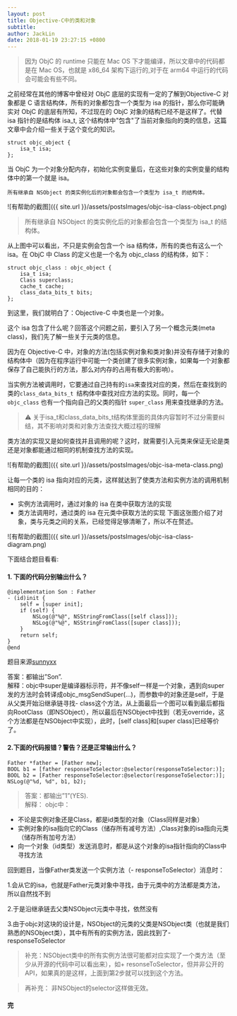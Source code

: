 ```yaml
---
layout: post
title: Objective-C中的类和对象
subtitle: 
author: JackLin
date: 2018-01-19 23:27:15 +0800
---
```



>因为 ObjC 的 runtime 只能在 Mac OS 下才能编译，所以文章中的代码都是在 Mac OS，也就是 x86_64 架构下运行的,对于在 arm64 中运行的代码会可能会有些不同。

之前经常在其他的博客中曾经对 ObjC 底层的实现有一定的了解到Objective-C 对象都是 C 语言结构体，所有的对象都包含一个类型为 isa 的指针，那么你可能确实对 ObjC 的底层有所知，不过现在的 ObjC 对象的结构已经不是这样了。代替 isa 指针的是结构体 isa_t, 这个结构体中"包含"了当前对象指向的类的信息，这篇文章中会介绍一些关于这个变化的知识。

```oc
struct objc_object {
    isa_t isa;
};
```

当 ObjC 为一个对象分配内存，初始化实例变量后，在这些对象的实例变量的结构体中的第一个就是 isa。

```
所有继承自 NSObject 的类实例化后的对象都会包含一个类型为 isa_t 的结构体。
```

![有帮助的截图]({{ site.url }}/assets/postsImages/objc-isa-class-object.png)

>所有继承自 NSObject 的类实例化后的对象都会包含一个类型为 isa_t 的结构体。



从上图中可以看出，不只是实例会包含一个 isa 结构体，所有的类也有这么一个 isa。在 ObjC 中 Class 的定义也是一个名为 objc_class 的结构体，如下：

```oc 
struct objc_class : objc_object {
    isa_t isa;
    Class superclass;
    cache_t cache;
    class_data_bits_t bits;
};
```

到这里，我们就明白了：Objective-C 中类也是一个对象。

这个 isa 包含了什么呢？回答这个问题之前，要引入了另一个概念元类(meta class)，我们先了解一些关于元类的信息。

因为在 Objective-C 中，对象的方法(包括实例对象和类对象)并没有存储于对象的结构体中（因为在程序运行中可能一个类创建了很多实例对象，如果每一个对象都保存了自己能执行的方法，那么对内存的占用有极大的影响）。

当实例方法被调用时，它要通过自己持有的`isa`来查找对应的类，然后在查找到的类的`class_data_bits_t `结构体中查找对应方法的实现。同时，每一个 `objc_class` 也有一个指向自己的父类的指针 `super_class` 用来查找继承的方法。
>⚠️
>  关于isa_t和class_data_bits_t结构体里面的具体内容暂时不过分需要纠结，其不影响对类和对象方法查找大概过程的理解

类方法的实现又是如何查找并且调用的呢？这时，就需要引入元类来保证无论是类还是对象都能通过相同的机制查找方法的实现。

![有帮助的截图]({{ site.url }}/assets/postsImages/objc-isa-meta-class.png)

让每一个类的 isa 指向对应的元类，这样就达到了使类方法和实例方法的调用机制相同的目的：

* 实例方法调用时，通过对象的 isa 在类中获取方法的实现
* 类方法调用时，通过类的 isa 在元类中获取方法的实现
  下面这张图介绍了对象，类与元类之间的关系，已经觉得足够清晰了，所以不在赘述。

![有帮助的截图]({{ site.url }}/assets/postsImages/objc-isa-class-diagram.png)

下面结合题目看看:
#### 1. 下面的代码分别输出什么？

```oc
@implementation Son : Father
- (id)init {
    self = [super init];
    if (self) {
        NSLog(@"%@", NSStringFromClass([self class]));
        NSLog(@"%@", NSStringFromClass([super class]));
    }
    return self;
}
@end

```
题目来源[sunnyxx](http://blog.sunnyxx.com/2014/03/06/ios_exam_0_key/)

答案：都输出”Son”.  
解释：objc中super是编译器标示符，并不像self一样是一个对象，遇到向super发的方法时会转译成objc_msgSendSuper(...)，而参数中的对象还是self，于是从父类开始沿继承链寻找- class这个方法，从上面最后一个图可以看到最后都指向RootClass（即NSObject），所以最后在NSObject中找到（若无override，这个方法都是在NSObject中实现），此时，[self class]和[super class]已经等价了。

#### 2.下面的代码报错？警告？还是正常输出什么？

```oc
Father *father = [Father new];
BOOL b1 = [father responseToSelector:@selector(responseToSelector:)];
BOOL b2 = [Father responseToSelector:@selector(responseToSelector:)];
NSLog(@"%d, %d", b1, b2);
```

>
>答案：都输出”1”(YES).  
>解释：
>objc中：



* 不论是实例对象还是Class，都是id类型的对象（Class同样是对象）
* 实例对象的isa指向它的Class（储存所有减号方法）,Class对象的isa指向元类（储存所有加号方法）
* 向一个对象（id类型）发送消息时，都是从这个对象的isa指针指向的Class中寻找方法

回到题目，当像Father类发送一个实例方法（- responseToSelector）消息时：

1.会从它的isa，也就是Father元类对象中寻找，由于元类中的方法都是类方法，所以自然找不到

2.于是沿继承链去父类NSObject元类中寻找，依然没有

3.由于objc对这块的设计是，NSObject的元类的父类是NSObject类（也就是我们熟悉的NSObject类），其中有所有的实例方法，因此找到了- responseToSelector

>
>补充：NSObject类中的所有实例方法很可能都对应实现了一个类方法（至少从开源的代码中可以看出来），如+ resonseToSelector，但并非公开的API，如果真的是这样，上面到第2步就可以找到这个方法。

>再补充： 非NSObject的selector这样做无效。


#### 完







